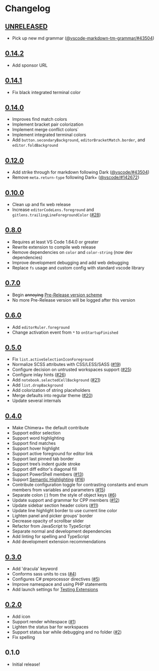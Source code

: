 # Changelog

<!-- The order of list items should be: Critical/Fixes, New, Update, Remove, Underpinnings -->
<!-- ## [UNRELEASED](https://github.com/roydukkey/chimera-theme/compare/v0.14.2...master) -->

## [UNRELEASED](https://github.com/roydukkey/chimera-theme/compare/v0.14.2...master)

* Pick up new md grammar ([@vscode-markdown-tm-grammar/#43504](https://github.com/microsoft/vscode-markdown-tm-grammar/issues/4))

## [0.14.2](https://github.com/roydukkey/chimera-theme/compare/v0.14.1...v0.14.2)

* Add sponsor URL

## [0.14.1](https://github.com/roydukkey/chimera-theme/compare/v0.14.0...v0.14.1)

* Fix black integrated terminal color

## [0.14.0](https://github.com/roydukkey/chimera-theme/compare/v0.12.0...v0.14.0)

* Improves find match colors
* Implement bracket pair colorization
* Implement merge conflict colors`
* Implement integrated terminal colors
* Add `button.secondaryBackground`, `editorBracketMatch.border`, and `editor.foldBackground`

## [0.12.0](https://github.com/roydukkey/chimera-theme/compare/v0.10.0...v0.12.0)

* Add strike through for markdown following Dark ([@vscode/#43504](https://github.com/microsoft/vscode/issues/43504))
* Remove `meta.return-type` following Dark+ ([@vscode/#142672](https://github.com/microsoft/vscode/issues/142672))

## [0.10.0](https://github.com/roydukkey/chimera-theme/compare/v0.8.0...v0.10.0)

* Clean up and fix web release
* Increase `editorCodeLens.foreground` and `gitlens.trailingLineForegroundColor` ([#28](https://github.com/roydukkey/chimera-theme/issues/28))

## [0.8.0](https://github.com/roydukkey/chimera-theme/compare/v0.7.0...v0.8.0)

* Requires at least VS Code 1.64.0 or greater
* Rewrite extension to compile web release
* Remove dependencies on `color` and `color-string` (now dev dependencies)
* Improve development debugging and add web debugging
* Replace `fs` usage and custom config with standard vscode library

## [0.7.0](https://github.com/roydukkey/chimera-theme/compare/v0.6.0...v0.7.0)

* Begin ~~annoying~~ [Pre-Release version scheme](https://code.visualstudio.com/api/working-with-extensions/publishing-extension#prerelease-extensions)
* No more Pre-Release version will be logged after this version

## [0.6.0](https://github.com/roydukkey/chimera-theme/compare/v0.5.0...v0.6.0)

* Add `editorRuler.foreground`
* Change activation event from `*` to `onStartupFinished`

## [0.5.0](https://github.com/roydukkey/chimera-theme/compare/v0.4.0...v0.5.0)

* Fix `list.activeSelectionIconForeground`
* Normalize SCSS attributes with CSS/LESS/SASS ([#19](https://github.com/roydukkey/chimera-theme/issues/19))
* Configure decision on untrusted workspaces support ([#25](https://github.com/roydukkey/chimera-theme/issues/25))
* Configure inlay hints ([#26](https://github.com/roydukkey/chimera-theme/issues/26))
* Add `notebook.selectedCellBackground` ([#21](https://github.com/roydukkey/chimera-theme/issues/21))
* Add `list.dropBackground`
* Add colorization of string placeholders
* Merge defaults into regular theme ([#20](https://github.com/roydukkey/chimera-theme/issues/20))
* Update several internals

## [0.4.0](https://github.com/roydukkey/chimera-theme/compare/v0.3.0...v0.4.0)

* Make Chimera+ the default contribute
* Support editor selection
* Support word highlighting
* Support find matches
* Support hover highlight
* Support active foreground for editor link
* Support last pinned tab border
* Support tree’s indent guide stroke
* Support diff editor's diagonal fill
* Support PowerShell members ([#13](https://github.com/roydukkey/chimera-theme/issues/13))
* Support [Semantic Highlighting](https://code.visualstudio.com/api/language-extensions/semantic-highlight-guide) ([#16](https://github.com/roydukkey/chimera-theme/issues/16))
* Contribute configuration toggle for contrasting constants and enum members from variables and parameters ([#15](https://github.com/roydukkey/chimera-theme/issues/15))
* Separate colon (:) from the style of object keys ([#6](https://github.com/roydukkey/chimera-theme/issues/6))
* Update support and grammar for CPP members ([#12](https://github.com/roydukkey/chimera-theme/issues/12))
* Update sidebar section header colors ([#11](https://github.com/roydukkey/chimera-theme/issues/11))
* Update line highlight border to use current line color
* Lighten panel and picker groups' border
* Decrease opacity of scrollbar slider
* Refactor from JavaScript to TypeScript
* Separate normal and development dependencies
* Add linting for spelling and TypeScript
* Add development extension recommendations

## [0.3.0](https://github.com/roydukkey/chimera-theme/compare/v0.2.0...v0.3.0)

* Add 'dracula' keyword
* Conforms sass units to css ([#4](https://github.com/roydukkey/chimera-theme/issues/4))
* Configures C# preprocessor directives ([#5](https://github.com/roydukkey/chimera-theme/issues/5))
* Improve namespace and using PHP statements
* Add launch settings for [Testing Extensions](https://code.visualstudio.com/api/working-with-extensions/testing-extension)

## [0.2.0](https://github.com/roydukkey/chimera-theme/compare/v0.1.0...v0.2.0)

* Add icon
* Support render whitespace ([#1](https://github.com/roydukkey/chimera-theme/issues/1))
* Lighten the status bar for workspaces
* Support status bar while debugging and no folder ([#2](https://github.com/roydukkey/chimera-theme/issues/2))
* Fix spelling

## 0.1.0

* Initial release!
